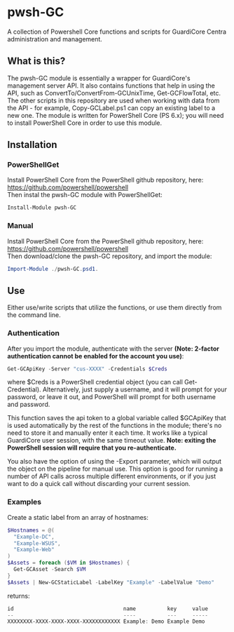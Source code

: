 # pwsh-GC
A collection of Powershell Core functions and scripts for GuardiCore Centra administration and management.

## What is this?
The pwsh-GC module is essentially a wrapper for GuardiCore's management server API. It also contains functions that help in using the API, such as ConvertTo/ConvertFrom-GCUnixTime, Get-GCFlowTotal, etc. The other scripts in this repository are used when working with data from the API - for example, Copy-GCLabel.ps1 can copy an existing label to a new one. The module is written for PowerShell Core (PS 6.x); you will need to install PowerShell Core in order to use this module.

## Installation

### PowerShellGet
Install PowerShell Core from the PowerShell github repository, here:\
https://github.com/powershell/powershell \
Then instal the pwsh-GC module with PowerShellGet:
```PowerShell
Install-Module pwsh-GC
```

### Manual
Install PowerShell Core from the PowerShell github repository, here:\
https://github.com/powershell/powershell \
Then download/clone the pwsh-GC repository, and import the module:
```PowerShell
Import-Module ./pwsh-GC.psd1.
```

## Use
Either use/write scripts that utilize the functions, or use them directly from the command line.

### Authentication
After you import the module, authenticate with the server **(Note: 2-factor authentication cannot be enabled for the account you use)**:
```PowerShell
Get-GCApiKey -Server "cus-XXXX" -Credentials $Creds
```
where $Creds is a PowerShell credential object (you can call Get-Credential). Alternatively, just supply a username, and it will prompt for your password, or leave it out, and PowerShell will prompt for both username and password.

This function saves the api token to a global variable called $GCApiKey that is used automatically by the rest of the functions in the module; there's no need to store it and manually enter it each time. It works like a typical GuardiCore user session, with the same timeout value. **Note: exiting the PowerShell session will require that you re-authenticate.**

You also have the option of using the -Export parameter, which will output the object on the pipeline for manual use. This option is good for running a number of API calls across multiple different environments, or if you just want to do a quick call without discarding your current session.

### Examples
Create a static label from an array of hostnames:

```PowerShell
$Hostnames = @(
  "Example-DC",
  "Example-WSUS",
  "Example-Web"
)
$Assets = foreach ($VM in $Hostnames) {
  Get-GCAsset -Search $VM
}
$Assets | New-GCStaticLabel -LabelKey "Example" -LabelValue "Demo"
```
returns:
```PowerShell
id                                   name          key     value
--                                   ----          ---     -----
XXXXXXXX-XXXX-XXXX-XXXX-XXXXXXXXXXXX Example: Demo Example Demo
```
